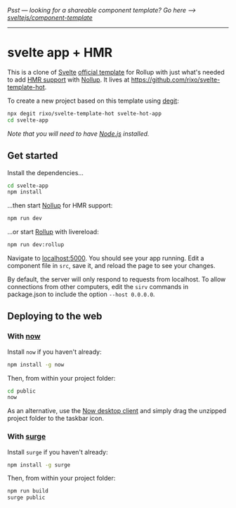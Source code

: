 *Psst — looking for a shareable component template? Go here --> [sveltejs/component-template](https://github.com/sveltejs/component-template)*

---

# svelte app + HMR

This is a clone of [Svelte](https://svelte.dev) [official template](https://github.com/sveltejs/template) for Rollup with just what's needed to add [HMR support](https://github.com/rixo/rollup-plugin-svelte-hot) with [Nollup](https://github.com/PepsRyuu/nollup). It lives at https://github.com/rixo/svelte-template-hot.

To create a new project based on this template using [degit](https://github.com/Rich-Harris/degit):

```bash
npx degit rixo/svelte-template-hot svelte-hot-app
cd svelte-app
```

*Note that you will need to have [Node.js](https://nodejs.org) installed.*


## Get started

Install the dependencies...

```bash
cd svelte-app
npm install
```

...then start [Nollup](https://github.com/PepsRyuu/nollup) for HMR support:

```bash
npm run dev
```

...or start [Rollup](https://rollupjs.org) with livereload:

```bash
npm run dev:rollup
```

Navigate to [localhost:5000](http://localhost:5000). You should see your app running. Edit a component file in `src`, save it, and reload the page to see your changes.

By default, the server will only respond to requests from localhost. To allow connections from other computers, edit the `sirv` commands in package.json to include the option `--host 0.0.0.0`.


## Deploying to the web

### With [now](https://zeit.co/now)

Install `now` if you haven't already:

```bash
npm install -g now
```

Then, from within your project folder:

```bash
cd public
now
```

As an alternative, use the [Now desktop client](https://zeit.co/download) and simply drag the unzipped project folder to the taskbar icon.

### With [surge](https://surge.sh/)

Install `surge` if you haven't already:

```bash
npm install -g surge
```

Then, from within your project folder:

```bash
npm run build
surge public
```
